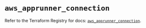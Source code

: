 # `aws_apprunner_connection`

Refer to the Terraform Registry for docs: [`aws_apprunner_connection`](https://registry.terraform.io/providers/hashicorp/aws/5.83.0/docs/resources/apprunner_connection).
